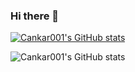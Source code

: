 ### Hi there 👋

<!--
**Cankar001/Cankar001** is a ✨ _special_ ✨ repository because its `README.md` (this file) appears on your GitHub profile.

Here are some ideas to get you started:

- 🔭 I’m currently working on ...

- 🌱 I’m currently learning ...
- 👯 I’m looking to collaborate on ...
- 🤔 I’m looking for help with ...
- 💬 Ask me about ...
- 📫 How to reach me: ...
- 😄 Pronouns: ...
- ⚡ Fun fact: ...
-->

[![Cankar001's GitHub stats](https://github-readme-stats.vercel.app/api?username=cankar001)](https://github.com/cankar001/github-readme-stats)

![Cankar001's GitHub stats](https://github-readme-stats.vercel.app/api?username=cankar001)

